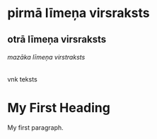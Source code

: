 # pirmā līmeņa virsraksts
## otrā līmeņa virsraksts
###### mazāka līmeņa virstraksts

vnk teksts

<!DOCTYPE html>
<html>
<body>

<h1>My First Heading</h1>
<p>My first paragraph.</p>

</body>
</html>
